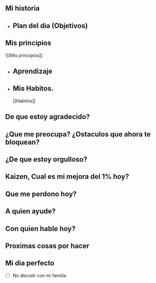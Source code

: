 ## Mi historia
- ##  Plan del dia (Objetivos)
## Mis principios
![[Mis principios]]
- ##  Aprendizaje
- ## Mis Habitos.
  [[Habitos]]
## De que estoy agradecido?
## ¿Que me preocupa? ¿Ostaculos que ahora te bloquean?
## ¿De que estoy orgulloso?
##  Kaizen, Cual es mi mejora del 1% hoy?
## Que me perdono hoy?
## A quien ayude?
##  Con quien hable hoy?
## Proximas cosas por hacer
## Mi dia perfecto
- [ ] No discutir con mi familia